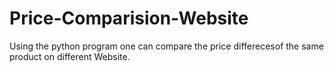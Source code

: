 # Price-Comparision-Website
Using the python program one can compare the price differecesof the same product on different Website.
